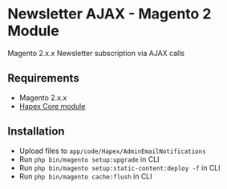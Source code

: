 # Newsletter AJAX - Magento 2 Module

Magento 2.x.x Newsletter subscription via AJAX calls

## Requirements
- Magento 2.x.x
- [Hapex Core module](https://github.com/shinoamakusa/m2-core)

## Installation
- Upload files to `app/code/Hapex/AdminEmailNotifications`
- Run `php bin/magento setup:upgrade` in CLI
- Run `php bin/magento setup:static-content:deploy -f` in CLI
- Run `php bin/magento cache:flush` in CLI

